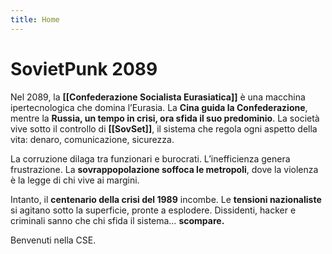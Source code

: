 ```yaml
---
title: Home
---
```

# SovietPunk 2089
Nel 2089, la **[[Confederazione Socialista Eurasiatica]]** è una macchina ipertecnologica che domina l’Eurasia. La **Cina guida la Confederazione**, mentre la **Russia, un tempo in crisi, ora sfida il suo predominio**. La società vive sotto il controllo di **[[SovSet]]**, il sistema che regola ogni aspetto della vita: denaro, comunicazione, sicurezza.

La corruzione dilaga tra funzionari e burocrati. L’inefficienza genera frustrazione. La **sovrappopolazione soffoca le metropoli**, dove la violenza è la legge di chi vive ai margini.

Intanto, il **centenario della crisi del 1989** incombe. Le **tensioni nazionaliste** si agitano sotto la superficie, pronte a esplodere. Dissidenti, hacker e criminali sanno che chi sfida il sistema… **scompare.**

Benvenuti nella CSE.
